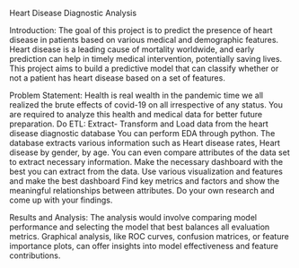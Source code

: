 Heart Disease Diagnostic Analysis

Introduction:
The goal of this project is to predict the presence of heart disease in patients based on various medical and demographic features. Heart disease is a leading cause of mortality worldwide, and early prediction can help in timely medical intervention, potentially saving lives. This project aims to build a predictive model that can classify whether or not a patient has heart disease based on a set of features.

Problem Statement:
Health is real wealth in the pandemic time we all realized the brute effects of covid-19 on all
irrespective of any status. You are required to analyze this health and medical data for better
future preparation.
Do ETL: Extract- Transform and Load data from the heart disease diagnostic database
You can perform EDA through python. The database extracts various information such as
Heart disease rates, Heart disease by gender, by age.
You can even compare attributes of the data set to extract necessary information. Make the
necessary dashboard with the best you can extract from the data. Use various visualization
and features and make the best dashboard
Find key metrics and factors and show the meaningful relationships between attributes.
Do your own research and come up with your findings.

Results and Analysis:
The analysis would involve comparing model performance and selecting the model that best balances all evaluation metrics. Graphical analysis, like ROC curves, confusion matrices, or feature importance plots, can offer insights into model effectiveness and feature contributions.

